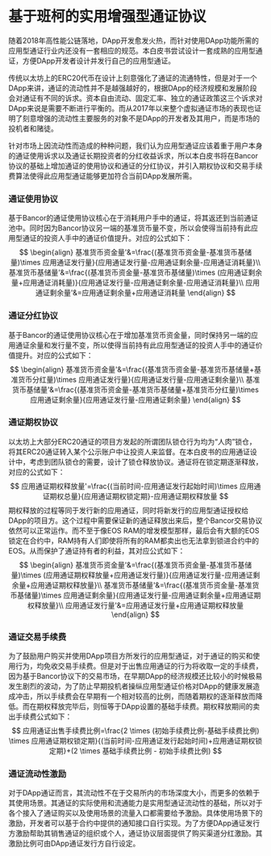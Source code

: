 # 基于班柯的实用增强型通证协议

随着2018年高性能公链落地，DApp开发愈发火热，而针对使用DApp功能所需的应用型通证行业内还没有一套相应的规范。本白皮书尝试设计一套成熟的应用型通证，方便DApp开发者设计并发行自己的应用型通证。

传统以太坊上的ERC20代币在设计上刻意强化了通证的流通特性，但是对于一个DApp来讲，通证的流动性并不是越强越好的，根据DApp的经济规模和发展阶段会对通证有不同的诉求。资本自由流动、固定汇率、独立的通证政策这三个诉求对DApp来说是需要不断进行平衡的。而从2017年以来整个虚拟通证市场的表现也证明了刻意增强的流动性主要服务的对象不是DApp的开发者及其用户，而是市场的投机者和赌徒。

针对市场上因流动性而造成的种种问题，我们认为应用型通证应该着重于用户本身的通证使用诉求以及通证长期投资者的分红收益诉求，所以本白皮书将在Bancor协议的基础上增加通证的使用协议和通证的分红协议，并引入期权协议和交易手续费算法使得此应用型通证能够更加符合当前DApp发展所需。

### 通证使用协议

基于Bancor的通证使用协议核心在于消耗用户手中的通证，将其返还到当前通证池中。同时因为Bancor协议另一端的基准货币量不变，所以会使得当前持有此应用型通证的投资人手中的通证价值提升。对应的公式如下：
$$
\begin{align}
基准货币资金量'&=\frac{(基准货币资金量-基准货币基储量)\times 应用通证发行量}{应用通证发行量-应用通证剩余量-应用通证消耗量}\\
基准货币基储量'&=\frac{(基准货币资金量-基准货币基储量)\times (应用通证剩余量+应用通证消耗量)}{应用通证发行量-应用通证剩余量-应用通证消耗量}\\
应用通证剩余量'&=应用通证剩余量+应用通证消耗量
\end{align}
$$

### 通证分红协议

基于Bancor的通证使用协议核心在于增加基准货币资金量，同时保持另一端的应用通证余量和发行量不变，所以使得当前持有此应用型通证的投资人手中的通证价值提升。对应的公式如下：
$$
\begin{align}
基准货币资金量'&=\frac{(基准货币资金量-基准货币基储量+基准货币分红量)\times 应用通证发行量}{应用通证发行量-应用通证剩余量}\\
基准货币基储量'&=\frac{(基准货币资金量-基准货币基储量+基准货币分红量)\times 应用通证剩余量}{应用通证发行量-应用通证剩余量}
\end{align}
$$

### 通证期权协议

以太坊上大部分ERC20通证的项目方发起的所谓团队锁仓行为均为“人肉”锁仓，将其ERC20通证转入某个公示账户中让投资人来监督。在本白皮书的应用通证设计中，考虑到团队锁仓的需要，设计了锁仓释放协议。通证将在锁定期逐渐释放，对应的公式如下：
$$
应用通证期权释放量'=\frac{(当前时间-应用通证发行起始时间)\times 应用通证期权总量}{应用通证期权锁定期}-应用通证期权释放量
$$
期权释放的过程等同于发行新的应用通证，同时将新发行的应用型通证授权给DApp的项目方。这个过程中需要保证新的通证释放出来后，整个Bancor交易协议依然可以正常运作。而不至于像EOS RAM的增发模型那样，最后会有大额的EOS锁定在合约中，RAM持有人们即使将所有的RAM都卖出也无法拿到锁进合约中的EOS。从而保护了通证持有者的利益，其对应公式如下：
$$
\begin{align}
基准货币资金量'&=\frac{(基准货币资金量-基准货币基储量)\times (应用通证期权释放量+应用通证发行量)}{应用通证发行量-应用通证剩余量+应用通证期权释放量}\\
基准货币基储量'&=\frac{(基准货币资金量-基准货币基储量)\times 应用通证剩余量}{应用通证发行量-应用通证剩余量+应用通证期权释放量}\\
应用通证发行量'&=应用通证发行量+应用通证期权释放量
\end{align}
$$

### 通证交易手续费

为了鼓励用户购买并使用DApp项目方所发行的应用型通证，对于通证的购买和使用行为，均免收交易手续费。但是对于出售应用通证的行为将收取一定的手续费，因为基于Bancor协议下的交易市场，在早期DApp的经济规模还比较小的时候极易发生剧烈的波动，为了防止早期投机者操纵应用型通证价格对DApp的健康发展造成冲击，所以手续费会在早期有一个相对较高的比例，而随着期权的逐渐释放而降低。而在期权释放完毕后，则恒等于DApp设置的基础手续费。期权释放期间的卖出手续费公式如下：
$$
应用通证出售手续费比例=\frac{2 \times (初始手续费比例-基础手续费比例) \times 应用通证期权锁定期}{(当前时间-应用通证发行起始时间)+应用通证期权锁定期}+(2 \times 基础手续费比例 - 初始手续费比例)
$$

### 通证流动性激励

对于DApp通证而言，其流动性不在于交易所内的市场深度大小，而更多的依赖于其使用场景。其通证的实际使用和流通能力是实用型通证流动性的基础，所以对于各个接入了通证购买以及使用场景的流量入口都需要给予激励。具体使用场景下的激励，开发者可以基于合约中提供的通知接口自行实现。为了方便DApp通证发行方激励帮助其销售通证的组织或个人，通证协议层面提供了购买渠道分红激励。其激励比例可由DApp通证发行方自行设定。